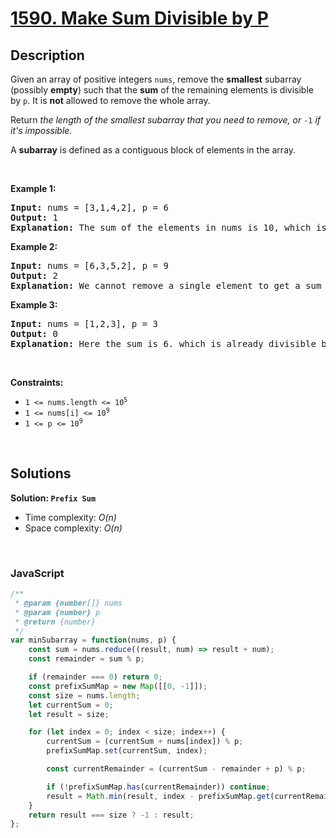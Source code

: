 # [1590. Make Sum Divisible by P](https://leetcode.com/problems/make-sum-divisible-by-p)

## Description

<div class="xFUwe" data-track-load="description_content"><p>Given an array of positive integers <code>nums</code>, remove the <strong>smallest</strong> subarray (possibly <strong>empty</strong>) such that the <strong>sum</strong> of the remaining elements is divisible by <code>p</code>. It is <strong>not</strong> allowed to remove the whole array.</p>

<p>Return <em>the length of the smallest subarray that you need to remove, or </em><code>-1</code><em> if it's impossible</em>.</p>

<p>A <strong>subarray</strong> is defined as a contiguous block of elements in the array.</p>

<p>&nbsp;</p>
<p><strong class="example">Example 1:</strong></p>

<pre><strong>Input:</strong> nums = [3,1,4,2], p = 6
<strong>Output:</strong> 1
<strong>Explanation:</strong> The sum of the elements in nums is 10, which is not divisible by 6. We can remove the subarray [4], and the sum of the remaining elements is 6, which is divisible by 6.
</pre>

<p><strong class="example">Example 2:</strong></p>

<pre><strong>Input:</strong> nums = [6,3,5,2], p = 9
<strong>Output:</strong> 2
<strong>Explanation:</strong> We cannot remove a single element to get a sum divisible by 9. The best way is to remove the subarray [5,2], leaving us with [6,3] with sum 9.
</pre>

<p><strong class="example">Example 3:</strong></p>

<pre><strong>Input:</strong> nums = [1,2,3], p = 3
<strong>Output:</strong> 0
<strong>Explanation:</strong> Here the sum is 6. which is already divisible by 3. Thus we do not need to remove anything.
</pre>

<p>&nbsp;</p>
<p><strong>Constraints:</strong></p>

<ul>
	<li><code>1 &lt;= nums.length &lt;= 10<sup>5</sup></code></li>
	<li><code>1 &lt;= nums[i] &lt;= 10<sup>9</sup></code></li>
	<li><code>1 &lt;= p &lt;= 10<sup>9</sup></code></li>
</ul>
</div>

<p>&nbsp;</p>

## Solutions

**Solution: `Prefix Sum`**
- Time complexity: <em>O(n)</em>
- Space complexity: <em>O(n)</em>

<p>&nbsp;</p>

### **JavaScript**

```js
/**
 * @param {number[]} nums
 * @param {number} p
 * @return {number}
 */
var minSubarray = function(nums, p) {
    const sum = nums.reduce((result, num) => result + num);
    const remainder = sum % p;

    if (remainder === 0) return 0;
    const prefixSumMap = new Map([[0, -1]]);
    const size = nums.length;
    let currentSum = 0;
    let result = size;

    for (let index = 0; index < size; index++) {
        currentSum = (currentSum + nums[index]) % p;
        prefixSumMap.set(currentSum, index);

        const currentRemainder = (currentSum - remainder + p) % p;

        if (!prefixSumMap.has(currentRemainder)) continue;
        result = Math.min(result, index - prefixSumMap.get(currentRemainder));
    }
    return result === size ? -1 : result;
};
```
